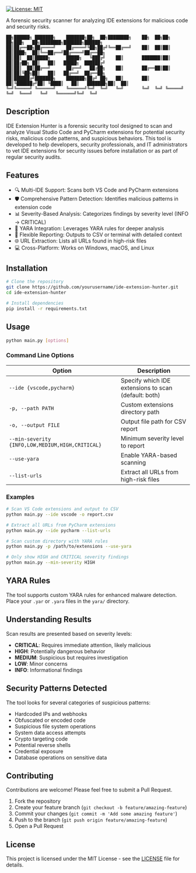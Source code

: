 [![License: MIT](https://img.shields.io/badge/License-MIT-yellow.svg)](https://opensource.org/licenses/MIT)

A forensic security scanner for analyzing IDE extensions for malicious code and security risks.

```
██╗██████╗ ███████╗    ███████╗██╗  ██╗████████╗    ██╗  ██╗██╗   ██╗███╗   ██╗████████╗███████╗██████╗ 
██║██╔══██╗██╔════╝    ██╔════╝╚██╗██╔╝╚══██╔══╝    ██║  ██║██║   ██║████╗  ██║╚══██╔══╝██╔════╝██╔══██╗
██║██║  ██║█████╗      █████╗   ╚███╔╝    ██║       ███████║██║   ██║██╔██╗ ██║   ██║   █████╗  ██████╔╝
██║██║  ██║██╔══╝      ██╔══╝   ██╔██╗    ██║       ██╔══██║██║   ██║██║╚██╗██║   ██║   ██╔══╝  ██╔══██╗
██║██████╔╝███████╗    ███████╗██╔╝ ██╗   ██║       ██║  ██║╚██████╔╝██║ ╚████║   ██║   ███████╗██║  ██║
╚═╝╚═════╝ ╚══════╝    ╚══════╝╚═╝  ╚═╝   ╚═╝       ╚═╝  ╚═╝ ╚═════╝ ╚═╝  ╚═══╝   ╚═╝   ╚══════╝╚═╝  ╚═╝
```

## Description

IDE Extension Hunter is a forensic security tool designed to scan and analyze Visual Studio Code and PyCharm extensions for potential security risks, malicious code patterns, and suspicious behaviors. This tool is developed to help developers, security professionals, and IT administrators to vet IDE extensions for security issues before installation or as part of regular security audits.

## Features

- 🔍 Multi-IDE Support: Scans both VS Code and PyCharm extensions
- 🛡️ Comprehensive Pattern Detection: Identifies malicious patterns in extension code
- 📊 Severity-Based Analysis: Categorizes findings by severity level (INFO → CRITICAL)
- 🔬 YARA Integration: Leverages YARA rules for deeper analysis
- 📝 Flexible Reporting: Outputs to CSV or terminal with detailed context
- 🌐 URL Extraction: Lists all URLs found in high-risk files
- 💻 Cross-Platform: Works on Windows, macOS, and Linux

## Installation

```bash
# Clone the repository
git clone https://github.com/yourusername/ide-extension-hunter.git
cd ide-extension-hunter

# Install dependencies
pip install -r requirements.txt
```

## Usage

```bash
python main.py [options]
```

### Command Line Options

| Option | Description |
|--------|-------------|
| `--ide {vscode,pycharm}` | Specify which IDE extensions to scan (default: both) |
| `-p, --path PATH` | Custom extensions directory path |
| `-o, --output FILE` | Output file path for CSV report |
| `--min-severity {INFO,LOW,MEDIUM,HIGH,CRITICAL}` | Minimum severity level to report |
| `--use-yara` | Enable YARA-based scanning |
| `--list-urls` | Extract all URLs from high-risk files |

### Examples

```bash
# Scan VS Code extensions and output to CSV
python main.py --ide vscode -o report.csv

# Extract all URLs from PyCharm extensions
python main.py --ide pycharm --list-urls

# Scan custom directory with YARA rules
python main.py -p /path/to/extensions --use-yara

# Only show HIGH and CRITICAL severity findings
python main.py --min-severity HIGH
```

## YARA Rules

The tool supports custom YARA rules for enhanced malware detection. Place your `.yar` or `.yara` files in the `yara/` directory.

## Understanding Results

Scan results are presented based on severity levels:

- **CRITICAL**: Requires immediate attention, likely malicious
- **HIGH**: Potentially dangerous behavior
- **MEDIUM**: Suspicious but requires investigation
- **LOW**: Minor concerns
- **INFO**: Informational findings

## Security Patterns Detected

The tool looks for several categories of suspicious patterns:

- Hardcoded IPs and webhooks
- Obfuscated or encoded code
- Suspicious file system operations
- System data access attempts
- Crypto targeting code
- Potential reverse shells
- Credential exposure
- Database operations on sensitive data

## Contributing

Contributions are welcome! Please feel free to submit a Pull Request.

1. Fork the repository
2. Create your feature branch (`git checkout -b feature/amazing-feature`)
3. Commit your changes (`git commit -m 'Add some amazing feature'`)
4. Push to the branch (`git push origin feature/amazing-feature`)
5. Open a Pull Request

## License

This project is licensed under the MIT License - see the [LICENSE](LICENSE) file for details.

